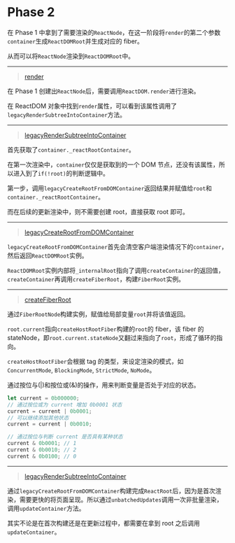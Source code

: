 # Phase 2

在 Phase 1 中拿到了需要渲染的`ReactNode`，在这一阶段将`render`的第二个参数`container`生成`ReactDOMRoot`并生成对应的 fiber。

从而可以将`ReactNode`渲染到`ReactDOMRoot`中。

---

> [render](../ReactDOM.md#render)

在 Phase 1 创建出`ReactNode`后，需要调用`ReactDOM.render`进行渲染。

在 ReactDOM 对象中找到`render`属性，可以看到该属性调用了`legacyRenderSubtreeIntoContainer`方法。

---

> [legacyRenderSubtreeIntoContainer](../ReactDOM.md#legacyRenderSubtreeIntoContainer)

首先获取了`container._reactRootContainer`。

在第一次渲染中，`container`仅仅是获取到的一个 DOM 节点，还没有该属性，所以进入到了`if(!root)`的判断逻辑中。

第一步，调用`legacyCreateRootFromDOMContainer`返回结果并赋值给`root`和`container._reactRootContainer`。

而在后续的更新渲染中，则不需要创建 root，直接获取 root 即可。

---

> [legacyCreateRootFromDOMContainer](../ReactDOM.md)

`legacyCreateRootFromDOMContainer`首先会清空客户端渲染情况下的`container`，然后返回`ReactDOMRoot`实例。

`ReactDOMRoot`实例内部将`_internalRoot`指向了调用`createContainer`的返回值，`createContainer`再调用`createFiberRoot`，构建`FiberRoot`实例。

---

> [createFiberRoot](../ReactFiberRoot.md)

通过`FiberRootNode`构建实例，赋值给局部变量`root`并将该值返回。

`root.current`指向`createHostRootFiber`构建的`root`的 fiber，该 fiber 的 stateNode，即`root.current.stateNode`又翻过来指向了`root`，形成了循环的指向。

`createHostRootFiber`会根据 tag 的类型，来设定渲染的模式，如 `ConcurrentMode`, `BlockingMode`, `StrictMode`, `NoMode`。

通过按位与(|)和按位或(&)的操作，用来判断变量是否处于对应的状态。

```javascript
let current = 0b000000;
// 通过按位或为 current 增加 0b0001 状态
current = current | 0b0001;
// 可以继续添加其他状态
current = current | 0b0010;

// 通过按位与判断 current 是否具有某种状态
current & 0b0001; // 1
current & 0b0010; // 2
current & 0b0100; // 0
```

---

> [legacyRenderSubtreeIntoContainer](../ReactDOM.md#legacyRenderSubtreeIntoContainer)

通过`legacyCreateRootFromDOMContainer`构建完成`ReactRoot`后，因为是首次渲染，需要更快的将页面呈现。所以通过`unbatchedUpdates`调用一次非批量渲染，调用`updateContainer`方法。

其实不论是在首次构建还是在更新过程中，都需要在拿到 root 之后调用`updateContainer`。
